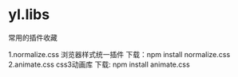# yl.libs
常用的插件收藏

1.normalize.css 浏览器样式统一插件 下载：npm install normalize.css
2.animate.css css3动画库 下载: npm install animate.css
